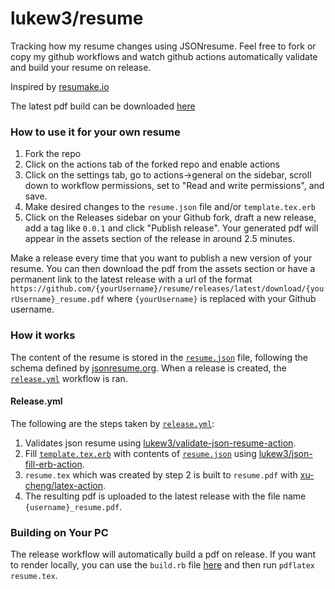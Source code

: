 # lukew3/resume
Tracking how my resume changes using JSONresume. Feel free to fork or copy my github workflows and watch github actions automatically validate and build your resume on release.

Inspired by [resumake.io](https://github.com/saadq/resumake.io)

The latest pdf build can be downloaded [here](https://github.com/lukew3/resume/releases/latest/download/lukew3_resume.pdf)

### How to use it for your own resume
1. Fork the repo
2. Click on the actions tab of the forked repo and enable actions
3. Click on the settings tab, go to actions->general on the sidebar, scroll down to workflow permissions, set to "Read and write permissions", and save.
4. Make desired changes to the `resume.json` file and/or `template.tex.erb`
5. Click on the Releases sidebar on your Github fork, draft a new release, add a tag like `0.0.1` and click "Publish release". Your generated pdf will appear in the assets section of the release in around 2.5 minutes.

Make a release every time that you want to publish a new version of your resume. You can then download the pdf from the assets section or have a permanent link to the latest release with a url of the format `https://github.com/{yourUsername}/resume/releases/latest/download/{yourUsername}_resume.pdf` where `{yourUsername}` is replaced with your Github username.

### How it works
The content of the resume is stored in the [`resume.json`](https://github.com/lukew3/resume/blob/main/resume.json) file, following the schema defined by [jsonresume.org](https://jsonresume.org/schema/). When a release is created, the [`release.yml`](https://github.com/lukew3/resume/blob/main/.github/workflows/release.yml) workflow is ran.

#### Release.yml
The following are the steps taken by [`release.yml`](https://github.com/lukew3/resume/blob/main/.github/workflows/release.yml):
1. Validates json resume using [lukew3/validate-json-resume-action](https://github.com/lukew3/validate-json-resume-action).
2. Fill [`template.tex.erb`](https://github.com/lukew3/resume/blob/main/template.tex.erb) with contents of [`resume.json`](https://github.com/lukew3/resume/blob/main/resume.json) using [lukew3/json-fill-erb-action](https://github.com/lukew3/json-fill-erb-action).
3. `resume.tex` which was created by step 2 is built to `resume.pdf` with [xu-cheng/latex-action](https://github.com/xu-cheng/latex-action).
4. The resulting pdf is uploaded to the latest release with the file name `{username}_resume.pdf`.

### Building on Your PC
The release workflow will automatically build a pdf on release. If you want to render locally, you can use the `build.rb` file [here](https://github.com/lukew3/resume/blob/local-build/build.rb) and then run `pdflatex resume.tex`.
